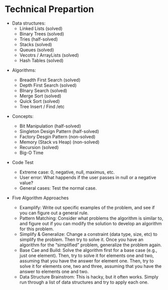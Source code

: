 # Technical Prepartion

* Data structures:
	+ Linked Lists (solved)
	+ Binary Trees (solved)
	+ Tries (half-solved)
	+ Stacks (solved)
	+ Queues (solved)
	+ Vecotrs / ArrayLists (solved)
	+ Hash Tables (solved)

+ Algorithms:
	+ Breadth First Search (solved)
	+ Depth First Search (solved)
	+ BInary Search (solved)
	+ Merge Sort (solved)
	+ Quick Sort (solved)
	+ Tree Insert / Find /etc

+ Concepts:
	+ Bit Manipulation (half-solved)
	+ Singleton Design Pattern (half-solved)
	+ Factory Desgin Pattern (non-solved)
	+ Memory (Stack vs Heap) (non-solved)
	+ Recursion (solved)
	+ Big-O Time

* Code Test
	+ Extreme case: 0, negative, null, maximus, etc.
	+ User error: What happends if the user passes in null or a negative value?
	+ General cases: Test the normal case.

* Five Algorithm Approaches
	+ Examplify: Write out specific examples of the problem, and see if you can figure out a general rule.
	+ Pattern Matching: Consider what problems the algorithm is similar to, and figure out if you can modify the solution to develop an algorithm for this problem.
	+ Simplify & Generalize: Change a constraint (data type, size, etc) to simplify the problem. Then try to solve it. Once you have an algorithm for the “simplified” problem, generalize the problem again.
	+ Base Cae and Build: Solve the algorithm first for a base case (e.g., just one element). Then, try to solve it for elements one and two, assuming that you have the answer for element one. Then, try to solve it for elements one, two and three, assuming that you have the answer to elements one and two.
	+ Data Structure Brainstrom: This is hacky, but it often works. Simply run through a list of data structures and try to apply each one.